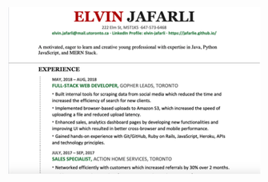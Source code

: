 
![Alt text](https://github.com/jafarlie/Resume/blob/master/Resume_Screenshot.png?raw=true "Optional Title")
